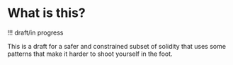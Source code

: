 # What is this?

!!! draft/in progress

This is a draft for a safer and constrained subset of solidity that uses some patterns that make it harder to shoot yourself in the foot.